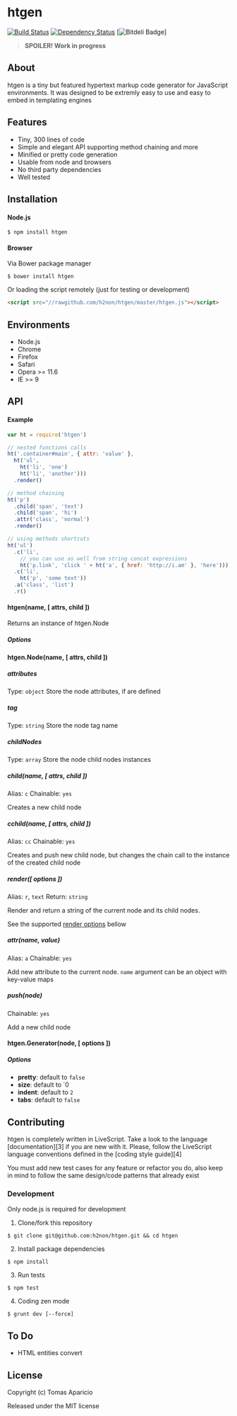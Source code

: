 # htgen
[![Build Status](https://travis-ci.org/h2non/htgen.png)](https://travis-ci.org/h2non/htgen)
[![Dependency Status](https://gemnasium.com/h2non/htgen.png)](https://gemnasium.com/h2non/htgen)
[![Bitdeli Badge](https://d2weczhvl823v0.cloudfront.net/h2non/htgen/trend.png)]

> **SPOILER! Work in progress**

## About

htgen is a tiny but featured hypertext markup code generator for JavaScript environments. 
It was designed to be extremly easy to use and easy to embed in templating engines

## Features

- Tiny, 300 lines of code
- Simple and elegant API supporting method chaining and more
- Minified or pretty code generation
- Usable from node and browsers
- No third party dependencies
- Well tested

## Installation

#### Node.js

```
$ npm install htgen
```

#### Browser

Via Bower package manager
```
$ bower install htgen
```
Or loading the script remotely (just for testing or development)
```html
<script src="//rawgithub.com/h2non/htgen/master/htgen.js"></script>
```

## Environments

- Node.js
- Chrome
- Firefox
- Safari
- Opera >= 11.6
- IE >= 9

## API

#### Example

```js
var ht = require('htgen')

// nested functions calls
ht('.container#main', { attr: 'value' },
  ht('ul', 
    ht('li', 'one')
    ht('li', 'another')))
  .render()

// method chaining
ht('p')
  .child('span', 'text')
  .child('span', 'hi')
  .attr('class', 'normal')
  .render()

// using methods shortcuts
ht('ul')
  .c('li',
    // you can use as well from string concat expressions
    ht('p.link', 'click ' + ht('a', { href: 'http://i.am' }, 'here')))
  .c('li', 
    ht('p', 'some text'))
  .a('class', 'list')
  .r()
```

#### htgen(name, [ attrs, child ])

Returns an instance of htgen.Node

##### Options

#### htgen.Node(name, [ attrs, child ])

##### attributes
Type: `object`
Store the node attributes, if are defined

##### tag
Type: `string`
Store the node tag name

##### childNodes
Type: `array`
Store the node child nodes instances

##### child(name, [ attrs, child ])
Alias: `c`
Chainable: `yes`

Creates a new child node

##### cchild(name, [ attrs, child ])
Alias: `cc`
Chainable: `yes`

Creates and push new child node, but changes the chain call to the instance of the created child node

##### render([ options ])
Alias: `r`, `text`
Return: `string`

Render and return a string of the current node and its child nodes.

See the supported [render options](#options) bellow

##### attr(name, value)
Alias: `a`
Chainable: `yes`

Add new attribute to the current node. `name` argument can be an object with key-value maps

##### push(node)
Chainable: `yes`

Add a new child node

#### htgen.Generator(node, [ options ])

##### Options 

- **pretty**: default to `false`
- **size**: default to `0
- **indent**: default to `2`
- **tabs**: default to `false`

## Contributing

htgen is completely written in LiveScript.
Take a look to the language [documentation][3] if you are new with it.
Please, follow the LiveScript language conventions defined in the [coding style guide][4]

You must add new test cases for any feature or refactor you do,
also keep in mind to follow the same design/code patterns that already exist

### Development

Only node.js is required for development

1. Clone/fork this repository
```
$ git clone git@github.com:h2non/htgen.git && cd htgen
```

2. Install package dependencies
```
$ npm install
```

3. Run tests
```
$ npm test
```

4. Coding zen mode
```
$ grunt dev [--force]
```

## To Do

- HTML entities convert

## License

Copyright (c) Tomas Aparicio

Released under the MIT license

